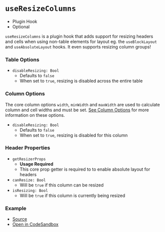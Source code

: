 # `useResizeColumns`

- Plugin Hook
- Optional

`useResizeColumns` is a plugin hook that adds support for resizing headers and cells when using non-table elements for layout eg. the `useBlockLayout` and `useAbsoluteLayout` hooks. It even supports resizing column groups!

### Table Options

- `disableResizing: Bool`
  - Defaults to `false`
  - When set to `true`, resizing is disabled across the entire table

### Column Options

The core column options `width`, `minWidth` and `maxWidth` are used to calculate column and cell widths and must be set. [See Column Options](#column-options) for more information on these options.

- `disableResizing: Bool`
  - Defaults to `false`
  - When set to `true`, resizing is disabled for this column

### Header Properties

- `getResizerProps`
  - **Usage Required**
  - This core prop getter is required to to enable absolute layout for headers
- `canResize: Bool`
  - Will be `true` if this column can be resized
- `isResizing: Bool`
  - Will be `true` if this column is currently being resized

### Example

- [Source](https://github.com/tannerlinsley/react-table/tree/master/examples/column-resizing)
- [Open in CodeSandbox](https://codesandbox.io/s/github/tannerlinsley/react-table/tree/master/examples/column-resizing)
